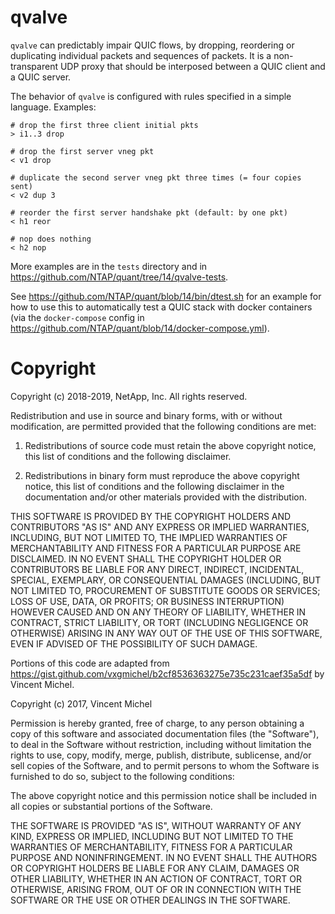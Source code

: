# qvalve

`qvalve` can predictably impair QUIC flows, by dropping, reordering or
duplicating individual packets and sequences of packets. It is a non-transparent
UDP proxy that should be interposed between a QUIC client and a QUIC server.

The behavior of `qvalve` is configured with rules specified in a simple
language. Examples:

```
# drop the first three client initial pkts
> i1..3 drop

# drop the first server vneg pkt
< v1 drop

# duplicate the second server vneg pkt three times (= four copies sent)
< v2 dup 3

# reorder the first server handshake pkt (default: by one pkt)
< h1 reor

# nop does nothing
< h2 nop
```

More examples are in the `tests` directory and in https://github.com/NTAP/quant/tree/14/qvalve-tests.

See https://github.com/NTAP/quant/blob/14/bin/dtest.sh for an example for how to use this to automatically test a QUIC stack with docker containers (via the `docker-compose` config in https://github.com/NTAP/quant/blob/14/docker-compose.yml).


# Copyright

Copyright (c) 2018-2019, NetApp, Inc.
All rights reserved.

Redistribution and use in source and binary forms, with or without
modification, are permitted provided that the following conditions are met:

1. Redistributions of source code must retain the above copyright notice,
   this list of conditions and the following disclaimer.

2. Redistributions in binary form must reproduce the above copyright notice,
   this list of conditions and the following disclaimer in the documentation
   and/or other materials provided with the distribution.

THIS SOFTWARE IS PROVIDED BY THE COPYRIGHT HOLDERS AND CONTRIBUTORS "AS IS"
AND ANY EXPRESS OR IMPLIED WARRANTIES, INCLUDING, BUT NOT LIMITED TO, THE
IMPLIED WARRANTIES OF MERCHANTABILITY AND FITNESS FOR A PARTICULAR PURPOSE
ARE DISCLAIMED. IN NO EVENT SHALL THE COPYRIGHT HOLDER OR CONTRIBUTORS BE
LIABLE FOR ANY DIRECT, INDIRECT, INCIDENTAL, SPECIAL, EXEMPLARY, OR
CONSEQUENTIAL DAMAGES (INCLUDING, BUT NOT LIMITED TO, PROCUREMENT OF
SUBSTITUTE GOODS OR SERVICES; LOSS OF USE, DATA, OR PROFITS; OR BUSINESS
INTERRUPTION) HOWEVER CAUSED AND ON ANY THEORY OF LIABILITY, WHETHER IN
CONTRACT, STRICT LIABILITY, OR TORT (INCLUDING NEGLIGENCE OR OTHERWISE)
ARISING IN ANY WAY OUT OF THE USE OF THIS SOFTWARE, EVEN IF ADVISED OF THE
POSSIBILITY OF SUCH DAMAGE.



Portions of this code are adapted from
https://gist.github.com/vxgmichel/b2cf8536363275e735c231caef35a5df by Vincent
Michel.

Copyright (c) 2017, Vincent Michel

Permission is hereby granted, free of charge, to any person obtaining a copy
of this software and associated documentation files (the "Software"), to deal
in the Software without restriction, including without limitation the rights
to use, copy, modify, merge, publish, distribute, sublicense, and/or sell
copies of the Software, and to permit persons to whom the Software is
furnished to do so, subject to the following conditions:

The above copyright notice and this permission notice shall be included in all
copies or substantial portions of the Software.

THE SOFTWARE IS PROVIDED "AS IS", WITHOUT WARRANTY OF ANY KIND, EXPRESS OR
IMPLIED, INCLUDING BUT NOT LIMITED TO THE WARRANTIES OF MERCHANTABILITY,
FITNESS FOR A PARTICULAR PURPOSE AND NONINFRINGEMENT. IN NO EVENT SHALL THE
AUTHORS OR COPYRIGHT HOLDERS BE LIABLE FOR ANY CLAIM, DAMAGES OR OTHER
LIABILITY, WHETHER IN AN ACTION OF CONTRACT, TORT OR OTHERWISE, ARISING FROM,
OUT OF OR IN CONNECTION WITH THE SOFTWARE OR THE USE OR OTHER DEALINGS IN THE
SOFTWARE.
